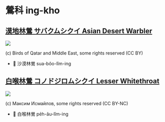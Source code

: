 # 鶯科 ing-kho

## [漠地林鶯 サバクムシクイ Asian Desert Warbler](https://ebird.org/species/asdwar1)

![](https://inaturalist-open-data.s3.amazonaws.com/photos/1635533/medium.jpg)

(c) Birds of Qatar and Middle East, some rights reserved (CC BY)

- 🎯 沙漠林鶯 sua-bôo-lîm-ing

## [白喉林鶯 コノドジロムシクイ Lesser Whitethroat](https://ebird.org/species/leswhi4)

![](https://inaturalist-open-data.s3.amazonaws.com/photos/67069975/medium.jpg)

(c) Максим Исмайлов, some rights reserved (CC BY-NC)

- 🎯 白喉林鶯 pe̍h-âu-lîm-ing
